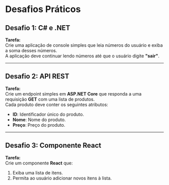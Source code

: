 # Desafios Práticos

## Desafio 1: C# e .NET
**Tarefa:**  
Crie uma aplicação de console simples que leia números do usuário e exiba a soma desses números.  
A aplicação deve continuar lendo números até que o usuário digite **"sair"**.

---

## Desafio 2: API REST
**Tarefa:**  
Crie um endpoint simples em **ASP.NET Core** que responda a uma requisição **GET** com uma lista de produtos.  
Cada produto deve conter os seguintes atributos:
- **ID**: Identificador único do produto.
- **Nome**: Nome do produto.
- **Preço**: Preço do produto.

---

## Desafio 3: Componente React
**Tarefa:**  
Crie um componente **React** que:
1. Exiba uma lista de itens.
2. Permita ao usuário adicionar novos itens à lista.
